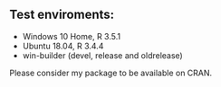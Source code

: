 ## Test enviroments:
* Windows 10 Home, R 3.5.1
* Ubuntu 18.04, R 3.4.4
* win-builder (devel, release and oldrelease)

Please consider my package to be available on CRAN. 
